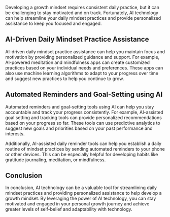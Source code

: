 
Developing a growth mindset requires consistent daily practice, but it can be challenging to stay motivated and on track. Fortunately, AI technology can help streamline your daily mindset practices and provide personalized assistance to keep you focused and engaged.

AI-Driven Daily Mindset Practice Assistance
-------------------------------------------

AI-driven daily mindset practice assistance can help you maintain focus and motivation by providing personalized guidance and support. For example, AI-powered meditation and mindfulness apps can create customized practices based on your individual needs and preferences. These apps can also use machine learning algorithms to adapt to your progress over time and suggest new practices to help you continue to grow.

Automated Reminders and Goal-Setting using AI
---------------------------------------------

Automated reminders and goal-setting tools using AI can help you stay accountable and track your progress consistently. For example, AI-assisted goal setting and tracking tools can provide personalized recommendations based on your progress so far. These tools can use predictive analytics to suggest new goals and priorities based on your past performance and interests.

Additionally, AI-assisted daily reminder tools can help you establish a daily routine of mindset practices by sending automated reminders to your phone or other devices. This can be especially helpful for developing habits like gratitude journaling, meditation, or mindfulness.

Conclusion
----------

In conclusion, AI technology can be a valuable tool for streamlining daily mindset practices and providing personalized assistance to help develop a growth mindset. By leveraging the power of AI technology, you can stay motivated and engaged in your personal growth journey and achieve greater levels of self-belief and adaptability with technology.
